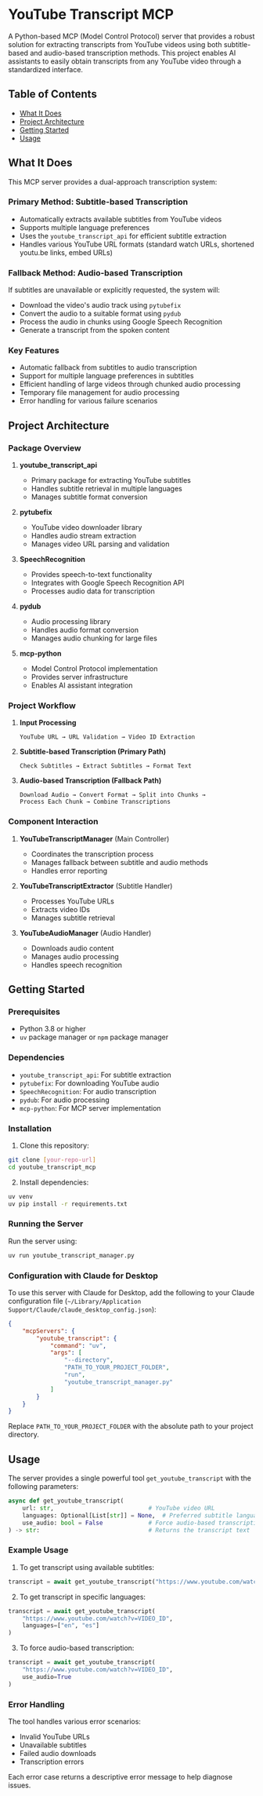# YouTube Transcript MCP

A Python-based MCP (Model Control Protocol) server that provides a robust solution for extracting transcripts from YouTube videos using both subtitle-based and audio-based transcription methods. This project enables AI assistants to easily obtain transcripts from any YouTube video through a standardized interface.

## Table of Contents
* [What It Does](#what-it-does)
* [Project Architecture](#project-architecture)
* [Getting Started](#getting-started)
* [Usage](#usage)

## What It Does

This MCP server provides a dual-approach transcription system:

### Primary Method: Subtitle-based Transcription
- Automatically extracts available subtitles from YouTube videos
- Supports multiple language preferences
- Uses the `youtube_transcript_api` for efficient subtitle extraction
- Handles various YouTube URL formats (standard watch URLs, shortened youtu.be links, embed URLs)

### Fallback Method: Audio-based Transcription
If subtitles are unavailable or explicitly requested, the system will:
- Download the video's audio track using `pytubefix`
- Convert the audio to a suitable format using `pydub`
- Process the audio in chunks using Google Speech Recognition
- Generate a transcript from the spoken content

### Key Features
- Automatic fallback from subtitles to audio transcription
- Support for multiple language preferences in subtitles
- Efficient handling of large videos through chunked audio processing
- Temporary file management for audio processing
- Error handling for various failure scenarios

## Project Architecture

### Package Overview

1. **youtube_transcript_api**
   - Primary package for extracting YouTube subtitles
   - Handles subtitle retrieval in multiple languages
   - Manages subtitle format conversion

2. **pytubefix**
   - YouTube video downloader library
   - Handles audio stream extraction
   - Manages video URL parsing and validation

3. **SpeechRecognition**
   - Provides speech-to-text functionality
   - Integrates with Google Speech Recognition API
   - Processes audio data for transcription

4. **pydub**
   - Audio processing library
   - Handles audio format conversion
   - Manages audio chunking for large files

5. **mcp-python**
   - Model Control Protocol implementation
   - Provides server infrastructure
   - Enables AI assistant integration

### Project Workflow

1. **Input Processing**
   ```
   YouTube URL → URL Validation → Video ID Extraction
   ```

2. **Subtitle-based Transcription (Primary Path)**
   ```
   Check Subtitles → Extract Subtitles → Format Text
   ```

3. **Audio-based Transcription (Fallback Path)**
   ```
   Download Audio → Convert Format → Split into Chunks → 
   Process Each Chunk → Combine Transcriptions
   ```

### Component Interaction

1. **YouTubeTranscriptManager** (Main Controller)
   - Coordinates the transcription process
   - Manages fallback between subtitle and audio methods
   - Handles error reporting

2. **YouTubeTranscriptExtractor** (Subtitle Handler)
   - Processes YouTube URLs
   - Extracts video IDs
   - Manages subtitle retrieval

3. **YouTubeAudioManager** (Audio Handler)
   - Downloads audio content
   - Manages audio processing
   - Handles speech recognition

## Getting Started

### Prerequisites

- Python 3.8 or higher
- `uv` package manager or `npm` package manager

### Dependencies
- `youtube_transcript_api`: For subtitle extraction
- `pytubefix`: For downloading YouTube audio
- `SpeechRecognition`: For audio transcription
- `pydub`: For audio processing
- `mcp-python`: For MCP server implementation

### Installation

1. Clone this repository:
```bash
git clone [your-repo-url]
cd youtube_transcript_mcp
```

2. Install dependencies:
```bash
uv venv
uv pip install -r requirements.txt
```

### Running the Server

Run the server using:
```bash
uv run youtube_transcript_manager.py
```

### Configuration with Claude for Desktop

To use this server with Claude for Desktop, add the following to your Claude configuration file (`~/Library/Application Support/Claude/claude_desktop_config.json`):

```json
{
    "mcpServers": {
        "youtube_transcript": {
            "command": "uv",
            "args": [
                "--directory",
                "PATH_TO_YOUR_PROJECT_FOLDER",
                "run",
                "youtube_transcript_manager.py"
            ]
        }
    }
}
```

Replace `PATH_TO_YOUR_PROJECT_FOLDER` with the absolute path to your project directory.

## Usage

The server provides a single powerful tool `get_youtube_transcript` with the following parameters:

```python
async def get_youtube_transcript(
    url: str,                           # YouTube video URL
    languages: Optional[List[str]] = None,  # Preferred subtitle languages
    use_audio: bool = False             # Force audio-based transcription
) -> str:                               # Returns the transcript text
```

### Example Usage

1. To get transcript using available subtitles:
```python
transcript = await get_youtube_transcript("https://www.youtube.com/watch?v=VIDEO_ID")
```

2. To get transcript in specific languages:
```python
transcript = await get_youtube_transcript(
    "https://www.youtube.com/watch?v=VIDEO_ID",
    languages=["en", "es"]
)
```

3. To force audio-based transcription:
```python
transcript = await get_youtube_transcript(
    "https://www.youtube.com/watch?v=VIDEO_ID",
    use_audio=True
)
```

### Error Handling

The tool handles various error scenarios:
- Invalid YouTube URLs
- Unavailable subtitles
- Failed audio downloads
- Transcription errors

Each error case returns a descriptive error message to help diagnose issues.
